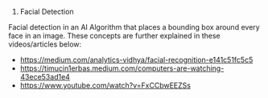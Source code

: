 1) Facial Detection

Facial detection in an AI Algorithm that places a bounding box around every face in an image. These concepts are further explained in these videos/articles below:
- https://medium.com/analytics-vidhya/facial-recognition-e141c51fc5c5
- https://timucin1erbas.medium.com/computers-are-watching-43ece53ad1e4
- https://www.youtube.com/watch?v=FxCCbwEEZSs
